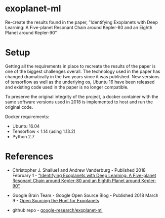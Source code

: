 # exoplanet-ml
Re-create the results found in the paper, "Identifying Exoplanets with Deep Learning: A Five-planet Resonant Chain around Kepler-80 and an Eighth Planet around Kepler-90"

# Setup

Getting all the requirements in place to recreate the results of the paper is one of the biggest challenges overall.  The technology used in the paper has changed dramatically in the two years since it was published.  New versions of tensorflow as well as the underlying os, Ubuntu 16 have been released and existing code used in the paper is no longer compatible.

To preserve the original integrity of the project, a docker container with the same software versions used in 2018 is implemented to host and run the original code.

Docker requirements:

- Ubuntu 16.04
- Tensorflow < 1.14 (using 1.13.2)
- Python 2.7


# References

- Christopher J. Shallue1 and Andrew Vanderburg - Published 2018 February 1 - ["Identifying Exoplanets with Deep Learning: A Five-planet Resonant Chain around Kepler-80 and an Eighth Planet around Kepler-90"](https://iopscience.iop.org/article/10.3847/1538-3881/aa9e09) 

- Google Brain Team - Google Open Source Blog - Published 2018 March 9 - [Open Sourcing the Hunt for Exoplanets](https://opensource.googleblog.com/2018/03/open-sourcing-hunt-for-exoplanets.html)

- github repo - [google-research/exoplanet-ml](https://github.com/google-research/exoplanet-ml)


